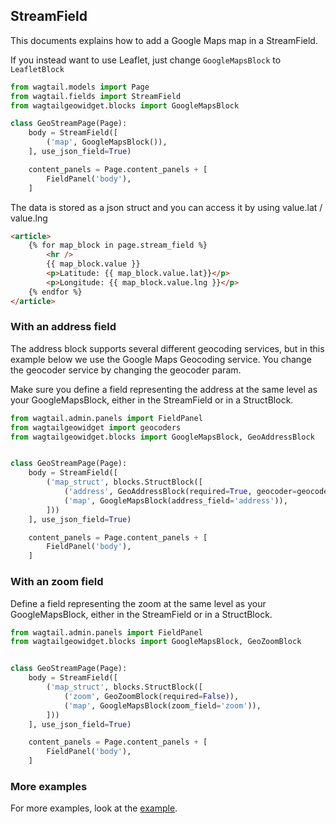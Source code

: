 ## StreamField

This documents explains how to add a Google Maps map in a StreamField.

If you instead want to use Leaflet, just change `GoogleMapsBlock` to `LeafletBlock`

```python
from wagtail.models import Page
from wagtail.fields import StreamField
from wagtailgeowidget.blocks import GoogleMapsBlock

class GeoStreamPage(Page):
    body = StreamField([
        ('map', GoogleMapsBlock()),
    ], use_json_field=True)

    content_panels = Page.content_panels + [
        FieldPanel('body'),
    ]
```

The data is stored as a json struct and you can access it by using value.lat / value.lng

```html
<article>
    {% for map_block in page.stream_field %}
        <hr />
        {{ map_block.value }}
        <p>Latitude: {{ map_block.value.lat}}</p>
        <p>Longitude: {{ map_block.value.lng }}</p>
    {% endfor %}
</article>
```

### With an address field

The address block supports several different geocoding services, but in this example below we use the Google Maps Geocoding service. You change the geocoder service by changing the geocoder param.

Make sure you define a field representing the address at the same level as your GoogleMapsBlock, either in the StreamField or in a StructBlock.

```python
from wagtail.admin.panels import FieldPanel
from wagtailgeowidget import geocoders
from wagtailgeowidget.blocks import GoogleMapsBlock, GeoAddressBlock


class GeoStreamPage(Page):
    body = StreamField([
        ('map_struct', blocks.StructBlock([
            ('address', GeoAddressBlock(required=True, geocoder=geocoders.GOOGLE_MAPS)),
            ('map', GoogleMapsBlock(address_field='address')),
        ]))
    ], use_json_field=True)

    content_panels = Page.content_panels + [
        FieldPanel('body'),
    ]
```


### With an zoom field

Define a field representing the zoom at the same level as your GoogleMapsBlock, either in the StreamField or in a StructBlock.

```python
from wagtail.admin.panels import FieldPanel
from wagtailgeowidget.blocks import GoogleMapsBlock, GeoZoomBlock


class GeoStreamPage(Page):
    body = StreamField([
        ('map_struct', blocks.StructBlock([
            ('zoom', GeoZoomBlock(required=False)),
            ('map', GoogleMapsBlock(zoom_field='zoom')),
        ]))
    ], use_json_field=True)

    content_panels = Page.content_panels + [
        FieldPanel('body'),
    ]
```


### More examples

For more examples, look at the [example](https://github.com/Frojd/wagtail-geo-widget/blob/develop/tests/geopage/models.py#L149).

